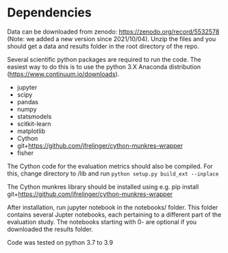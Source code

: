 # Dependencies

Data can be downloaded from zenodo: https://zenodo.org/record/5532578 (Note: we added a new version since 2021/10/04). Unzip the files and you should get a data and results folder in the root directory of the repo.

Several scientific python packages are required to run the code. The easiest way to do this is to use the python 3.X Anaconda distribution (https://www.continuum.io/downloads).
* jupyter
* scipy
* pandas
* numpy
* statsmodels
* scitkit-learn
* matplotlib
* Cython
* git+https://github.com/jfrelinger/cython-munkres-wrapper
* fisher

The Cython code for the evaluation metrics should also be compiled. For this, change directory to /lib and run `python setup.py build_ext --inplace`

The Cython munkres library should be installed using e.g. pip install git+https://github.com/jfrelinger/cython-munkres-wrapper

After installation, run jupyter notebook in the notebooks/ folder. This folder contains several Jupter notebooks, each pertaining to a different part of the evaluation study. The notebooks starting with 0- are optional if you downloaded the results folder.

Code was tested on python 3.7 to 3.9
